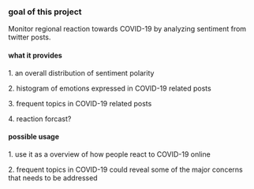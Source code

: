 <h3> goal of this project </h3>
<p> Monitor regional reaction towards COVID-19 by analyzing sentiment from twitter posts. </p>

<h4> what it provides</h4>
<p> 1. an overall distribution of sentiment polarity</p>
<p> 2. histogram of emotions expressed in COVID-19 related posts</p>
<p> 3. frequent topics in COVID-19 related posts</p>
<p> 4. reaction forcast? </p>

<h4> possible usage</h4>
<p> 1. use it as a overview of how people react to COVID-19 online </p>
<p> 2. frequent topics in COVID-19 could reveal some of the major concerns that needs to be addressed</p>
